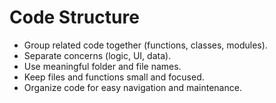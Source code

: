 # Code Structure

- Group related code together (functions, classes, modules).
- Separate concerns (logic, UI, data).
- Use meaningful folder and file names.
- Keep files and functions small and focused.
- Organize code for easy navigation and maintenance.
